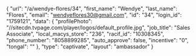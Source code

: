 {
    "url": "\/a\/wendye-flores\/34",
    "first_name": "Wendye",
    "last_name": "Flores",
    "email": "wendyeflores30@gmail.com",
    "id": "34",
    "login_id": "1759121",
    "data": {
        "profilePhoto": "\/\/sitecdn.tvpage.com\/player\/logos\/default_profile.jpg",
        "job_title": "Sales Associate",
        "local_macys_store": "236",
        "racif_id": "10308345",
        "phone_number": "8058899285",
        "auto_approve": false,
        "incentive": "0",
        "tongal": ""
    },
    "type": "captivate",
    "layout": "ambassador"
}